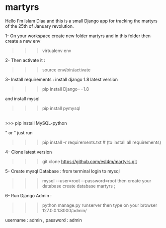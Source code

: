 # martyrs
Hello I'm Islam Diaa
and this is a small Django app for tracking the martyrs of the 25th of January revolution.

1-
On your workspace create new folder martyrs 
and in this folder then create a new env
>>> virtualenv env

2-
Then activate it :
>>> source env/bin/activate


3- Install requirements :
install django 1.8 latest version
>>> pip install Django==1.8

and install mysql
>>> pip install pymysql
<br/>
>>> pip install MySQL-python

" or "
just run
>>> pip install -r requirements.txt    # (to install all requirements)

4- Clone latest version
>>> git clone https://github.com/esl4m/martyrs.git


5- Create mysql Database :
from terminal login to mysql 
>>> mysql --user=root --password=root
then create your database 
>>> create database martyrs ;


6- Run Django Admin :
>>> python manage.py runserver 
 then type on your browser 
>>> 127.0.0.1:8000/admin/

username : admin , 
password : admin

